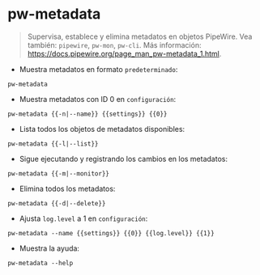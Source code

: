 # pw-metadata

> Supervisa, establece y elimina metadatos en objetos PipeWire.
> Vea también: `pipewire`, `pw-mon`, `pw-cli`.
> Más información: <https://docs.pipewire.org/page_man_pw-metadata_1.html>.

- Muestra metadatos en formato `predeterminado`:

`pw-metadata`

- Muestra metadatos con ID 0 en `configuración`:

`pw-metadata {{-n|--name}} {{settings}} {{0}}`

- Lista todos los objetos de metadatos disponibles:

`pw-metadata {{-l|--list}}`

- Sigue ejecutando y registrando los cambios en los metadatos:

`pw-metadata {{-m|--monitor}}`

- Elimina todos los metadatos:

`pw-metadata {{-d|--delete}}`

- Ajusta `log.level` a 1 en `configuración`:

`pw-metadata --name {{settings}} {{0}} {{log.level}} {{1}}`

- Muestra la ayuda:

`pw-metadata --help`

